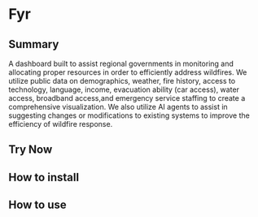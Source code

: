 # Fyr

## Summary
A dashboard built to assist regional governments in monitoring and allocating proper resources in order to efficiently address wildfires. We utilize public data on demographics, weather, fire history, access to technology, language, income, evacuation ability (car access), water access, broadband access,and emergency service staffing to create a comprehensive visualization. We also utilize AI agents to assist in suggesting changes or modifications to existing systems to improve the efficiency of wildfire response.

## Try Now

## How to install

## How to use


